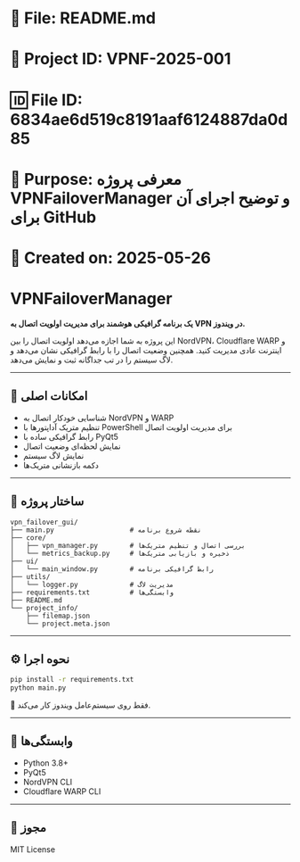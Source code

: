 # 📁 File: README.md  
# 🔗 Project ID: VPNF-2025-001  
# 🆔 File ID: 6834ae6d519c8191aaf6124887da0d85  
# 📃 Purpose: معرفی پروژه VPNFailoverManager و توضیح اجرای آن برای GitHub  
# 📅 Created on: 2025-05-26

# VPNFailoverManager

**یک برنامه گرافیکی هوشمند برای مدیریت اولویت اتصال به VPN در ویندوز.**

این پروژه به شما اجازه می‌دهد اولویت اتصال را بین NordVPN، Cloudflare WARP و اینترنت عادی مدیریت کنید. همچنین وضعیت اتصال را با رابط گرافیکی نشان می‌دهد و لاگ سیستم را در تب جداگانه ثبت و نمایش می‌دهد.

---

## 🚀 امکانات اصلی
- شناسایی خودکار اتصال به NordVPN و WARP
- تنظیم متریک آداپتورها با PowerShell برای مدیریت اولویت اتصال
- رابط گرافیکی ساده با PyQt5
- نمایش لحظه‌ای وضعیت اتصال
- نمایش لاگ سیستم
- دکمه بازنشانی متریک‌ها

---

## 🧱 ساختار پروژه
```
vpn_failover_gui/
├── main.py                   # نقطه شروع برنامه
├── core/
│   ├── vpn_manager.py        # بررسی اتصال و تنظیم متریک‌ها
│   └── metrics_backup.py     # ذخیره و بازیابی متریک‌ها
├── ui/
│   └── main_window.py        # رابط گرافیکی برنامه
├── utils/
│   └── logger.py             # مدیریت لاگ
├── requirements.txt          # وابستگی‌ها
├── README.md
└── project_info/
    ├── filemap.json
    └── project.meta.json
```

---

## ⚙️ نحوه اجرا
```bash
pip install -r requirements.txt
python main.py
```

📌 فقط روی سیستم‌عامل ویندوز کار می‌کند.

---

## 🧩 وابستگی‌ها
- Python 3.8+
- PyQt5
- NordVPN CLI
- Cloudflare WARP CLI

---

## 📄 مجوز
MIT License
